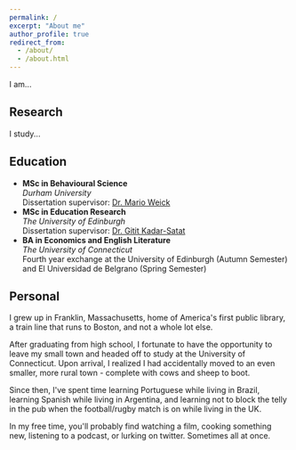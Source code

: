```yaml
---
permalink: /
excerpt: "About me"
author_profile: true
redirect_from: 
  - /about/
  - /about.html
---
```


I am...

## Research

I study...

## Education

- **MSc in Behavioural Science**  
  *Durham University*  
  Dissertation supervisor: [Dr. Mario Weick](https://www.dur.ac.uk/directory/profile/?id=17402)
- **MSc in Education Research**  
 *The University of Edinburgh*  
  Dissertation supervisor: [Dr. Gitit Kadar-Satat](https://warwick.ac.uk/fac/sci/psych/people/kadar-satat/)
- **BA in Economics and English Literature**  
  *The University of Connecticut*  
  Fourth year exchange at the University of Edinburgh (Autumn Semester) and El Universidad de Belgrano (Spring Semester)

## Personal

I grew up in Franklin, Massachusetts, home of America's first public library, a train line that runs to Boston, and not a whole lot else. 

After graduating from high school, I fortunate to have the opportunity to leave my small town and headed off to study at the University of Connecticut. Upon arrival, I realized I had accidentally moved to an even smaller, more rural town - complete with cows and sheep to boot.

Since then, I've spent time learning Portuguese while living in Brazil, learning Spanish while living in Argentina, and learning not to block the telly in the pub when the football/rugby match is on while living in the UK.

In my free time, you'll probably find watching a film, cooking something new, listening to a podcast, or lurking on twitter. Sometimes all at once.
